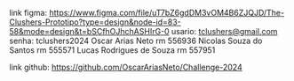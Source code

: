 link figma: https://www.figma.com/file/uT7bZ6gdDM3vOM4B6ZJQJD/The-Clushers-Prototipo?type=design&node-id=83-58&mode=design&t=bSCfhOJhchASHIrG-0 usario: tclushers@gmail.com senha: tclushers2024 Oscar Arias Neto rm 556936 Nicolas Souza do Santos rm 555571 Lucas Rodrigues de Souza rm 557951

link github: https://github.com/OscarAriasNeto/Challenge-2024

